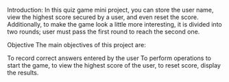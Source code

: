 Introduction: In this quiz game mini project, you can store the user name, view the highest score secured by a user, and even reset the score. Additionally, to make the game look a little more interesting, it is divided into two rounds; user must pass the first round to reach the second one.

Objective The main objectives of this project are:

To record correct answers entered by the user To perform operations to start the game, to view the highest score of the user, to reset score, display the results.
